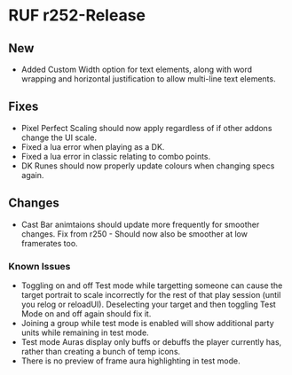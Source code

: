 # RUF r252-Release
## New
* Added Custom Width option for text elements, along with word wrapping and horizontal justification to allow multi-line text elements.
## Fixes
* Pixel Perfect Scaling should now apply regardless of if other addons change the UI scale.
* Fixed a lua error when playing as a DK.
* Fixed a lua error in classic relating to combo points.
* DK Runes should now properly update colours when changing specs again.
## Changes
* Cast Bar animtaions should update more frequently for smoother changes. Fix from r250 - Should now also be smoother at low framerates too.
### Known Issues
* Toggling on and off Test mode while targetting someone can cause the target portrait to scale incorrectly for the rest of that play session (until you relog or reloadUI). Deselecting your target and then toggling Test Mode on and off again should fix it.
* Joining a group while test mode is enabled will show additional party units while remaining in test mode.
* Test mode Auras display only buffs or debuffs the player currently has, rather than creating a bunch of temp icons.
* There is no preview of frame aura highlighting in test mode.